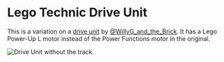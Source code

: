 # Lego Technic Drive Unit

This is a variation on a [drive unit](https://www.youtube.com/shorts/hlt01rP08Dk) by [@WillyG_and_the_Brick](https://www.youtube.com/@WillyG_and_the_Brick/shorts). It has a Lego Power-Up L motor instead of the Power Functions motor in the original.

![Drive Unit without the track.](https://github.com/bwake2012/DriveUnit/blob/main/DriveUnit.png?raw=true)
